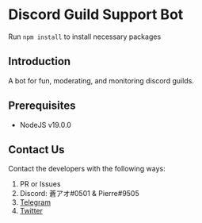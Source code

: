 # Discord Guild Support Bot
Run `npm install` to install necessary packages

## Introduction
A bot for fun, moderating, and monitoring discord guilds.

## Prerequisites
- NodeJS v19.0.0

## Contact Us
Contact the developers with the following ways:
1. PR or Issues
2. Discord: 蒼アオ#0501 & Pierre#9505
3. [Telegram](https://t.me/nkmraoao/)
4. [Twitter](https://twitter.com/nkmraoao/)